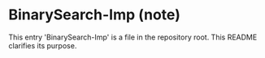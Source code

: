 # BinarySearch-Imp (note)

This entry 'BinarySearch-Imp' is a file in the repository root. This README clarifies its purpose.
